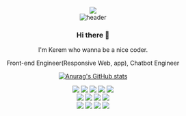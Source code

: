 

<!--
**Kerem-Song/Kerem-Song** is a ✨ _special_ ✨ repository because its `README.md` (this file) appears on your GitHub profile.

Here are some ideas to get you started:

- 🔭 I’m currently working on ... 
- 🌱 I’m currently learning ...
- 👯 I’m looking to collaborate on ...
- 🤔 I’m looking for help with ...
- 💬 Ask me about ...
- 📫 How to reach me: ...
- 😄 Pronouns: ...
- ⚡ Fun fact: ...

-->

<div align=center>
  
<a href="https://hits.seeyoufarm.com"><img src="https://hits.seeyoufarm.com/api/count/incr/badge.svg?url=https%3A%2F%2Fgithub.com%2Fgjbae1212%2Fhit-counter&count_bg=%2379C83D&title_bg=%23555555&icon=electron.svg&icon_color=%23E7E7E7&title=hits&edge_flat=false"/></a><br/>
![header](https://capsule-render.vercel.app/api?color=gradient&type=rect&text=Kerem%Song)</br>

### Hi there 👋
I'm Kerem who wanna be a nice coder.

Front-end Engineer(Responsive Web, app),
Chatbot Engineer
  
[![Anurag's GitHub stats](https://github-readme-stats.vercel.app/api?username=Kerem-Song&show_icons=true&theme=radical)](https://github.com/anuraghazra/github-readme-stats)
<br/>

<img src="https://img.shields.io/badge/Javascript-F7DF1E?style=flat-square&logo=Javascript&logoColor=black"/>
<img src="https://img.shields.io/badge/React-61DAFB?style=flat-square&logo=React&logoColor=black"/>
<img src="https://img.shields.io/badge/Redux-764ABC?style=flat-square&logo=Redux&logoColor=white"/>
<img src="https://img.shields.io/badge/ReduxSaga-999999?style=flat-square&logo=Redux-Saga&logoColor=white"/>
<img src="https://img.shields.io/badge/Apollo GraphQL-311C87?style=flat-square&logo=Apollo-GraphQL&logoColor=white"/></br>
<img src="https://img.shields.io/badge/HTML5-E34F26?style=flat-square&logo=HTML5&logoColor=white"/>
<img src="https://img.shields.io/badge/CSS3-1572B6?style=flat-square&logo=CSS3&logoColor=white"/>
<img src="https://img.shields.io/badge/Bootstrap-7952B3?style=flat-square&logo=Bootstrap&logoColor=white"/>
<img src="https://img.shields.io/badge/Tailwind Css-38B2AC?style=flat-square&logo=Tailwind-Css&logoColor=white"/></br>
<img src="https://img.shields.io/badge/Node.js-339933?style=flat-square&logo=Node.js&logoColor=white"/>
<img src="https://img.shields.io/badge/Ts node-3178C6?style=flat-square&logo=ts-node&logoColor=white"/>
<img src="https://img.shields.io/badge/NestJS-E0234E?style=flat-square&logo=NestJs&logoColor=white"/>
<img src="https://img.shields.io/badge/GraphQL-E10098?style=flat-square&logo=GraphQL&logoColor=white"/>

</div>
                   
